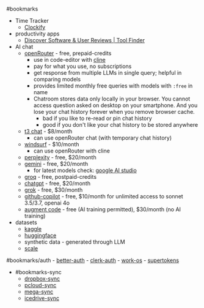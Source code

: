 #bookmarks 

- Time Tracker
    - [Clockify](https://app.clockify.me/tracker)
-  productivity apps
    - [Discover Software & User Reviews | Tool Finder](https://toolfinder.co/)
-  AI chat
	- [openRouter](https://openrouter.ai) - free, prepaid-credits
		- use in code-editor with [cline](https://cline.bot/)
		- pay for what you use, no subscriptions
		- get response from multiple LLMs in single query; helpful in comparing models
		- provides limited monthly free queries with models with `:free` in name
		- Chatroom stores data only locally in your browser. You cannot access question asked on desktop on your smartphone. And you lose your chat history forever when you remove browser cache.
			- bad if you like to re-read or pin chat history
			- good if you don't like your chat history to be stored anywhere
	- [t3 chat](https://t3.chat) - $8/month
		- can use openRouter chat (with temporary chat history)
	- [windsurf](https://codeium.com/windsurf) - $10/month
		- can use openRouter with cline
	- [perplexity](https://www.perplexity.ai/) - free, $20/month
	- [gemini](https://gemini.google.com/) - free, $20/month
		- for latest models check: [google AI studio](https://aistudio.google.com/)
	- [groq](https://groq.com/) - free, postpaid-credits
	- [chatgpt](https://chatgpt.com/) - free, $20/month
	- [grok](https://grok.com/) - free, $30/month
	- [github-copilot](https://github.com/features/copilot) - free, $10/month for unlimited access to sonnet 3.5/3.7, openai 4o
	- [augment code](https://www.augmentcode.com) - free (AI training permitted), $30/month (no AI training)
-  datasets
    - [kaggle](https://www.kaggle.com/datasets)
    - [huggingface](https://huggingface.co/docs/datasets/en/index)
    - synthetic data - generated through LLM
    - [scale](https://scale.com/)


#bookmarks/auth 
	- [better-auth](https://www.better-auth.com/)
	- [clerk-auth](https://clerk.com/)
	- [work-os](https://workos.com/)
	- [supertokens](https://supertokens.com/)


- #bookmarks-sync
	- [dropbox-sync](https://www.dropbox.com/desktop)
	- [pcloud-sync](https://www.pcloud.com/help/drive-help-center/whats-the-difference-between-pcloud-drive-and-pcloud-sync)
	- [mega-sync](https://mega.io/syncing)
	- [icedrive-sync](https://icedrive.net/apps/desktop-laptop)